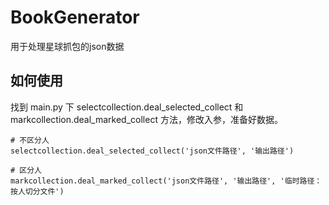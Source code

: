 # BookGenerator
用于处理星球抓包的json数据

## 如何使用

找到 main.py 下 selectcollection.deal_selected_collect 和 markcollection.deal_marked_collect 方法，修改入参，准备好数据。

  ```
  # 不区分人
  selectcollection.deal_selected_collect('json文件路径', '输出路径')

  # 区分人
  markcollection.deal_marked_collect('json文件路径', '输出路径', '临时路径：按人切分文件')

```
